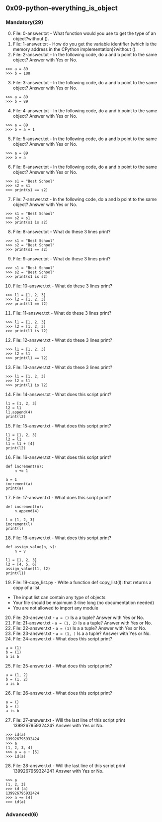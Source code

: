 ## 0x09-python-everything_is_object

### Mandatory(29)
0. File: 0-answer.txt - What function would you use to get the type of an object?without ().
1. File: 1-answer.txt - How do you get the variable identifier (which is the memory address in the CPython implementation)?without ().
2. File: 2-answer.txt - In the following code, do a and b point to the same object? Answer with Yes or No.
```
>>> a = 89
>>> b = 100
```
3. File: 3-answer.txt - In the following code, do a and b point to the same object? Answer with Yes or No.
```
>>> a = 89
>>> b = 89
```
4. File: 4-answer.txt - In the following code, do a and b point to the same object? Answer with Yes or No.
```
>>> a = 89
>>> b = a + 1
```
5. File: 5-answer.txt - In the following code, do a and b point to the same object? Answer with Yes or No.
```
>>> a = 89
>>> b = a
```
6. File: 6-answer.txt - In the following code, do a and b point to the same object? Answer with Yes or No.
```
>>> s1 = "Best School"
>>> s2 = s1
>>> print(s1 == s2)
```
7. File: 7-answer.txt -  In the following code, do a and b point to the same object? Answer with Yes or No.
```
>>> s1 = "Best School"
>>> s2 = s1
>>> print(s1 is s2)
```
8. File: 8-answer.txt - What do these 3 lines print?
```
>>> s1 = "Best School"
>>> s2 = "Best School"
>>> print(s1 == s2)
```
9. File: 9-answer.txt -  What do these 3 lines print?
```
>>> s1 = "Best School"
>>> s2 = "Best School"
>>> print(s1 is s2) 
```
10. File: 10-answer.txt - What do these 3 lines print?
```
>>> l1 = [1, 2, 3]
>>> l2 = [1, 2, 3] 
>>> print(l1 == l2)
```
11. File: 11-answer.txt - What do these 3 lines print?
```
>>> l1 = [1, 2, 3]
>>> l2 = [1, 2, 3] 
>>> print(l1 is l2)
```
12. File: 12-answer.txt - What do these 3 lines print?
```
>>> l1 = [1, 2, 3]
>>> l2 = l1
>>> print(l1 == l2)
```
13. File: 13-answer.txt - What do these 3 lines print?
```
>>> l1 = [1, 2, 3]
>>> l2 = l1
>>> print(l1 is l2)
```
14. File: 14-answer.txt - What does this script print?
```
l1 = [1, 2, 3]
l2 = l1
l1.append(4)
print(l2)
```
15. File: 15-answer.txt - What does this script print?
```
l1 = [1, 2, 3]
l2 = l1
l1 = l1 + [4]
print(l2)
```
16. File: 16-answer.txt - What does this script print?
```
def increment(n):
    n += 1

a = 1
increment(a)
print(a)
```
17. File: 17-answer.txt - What does this script print?
```
def increment(n):
    n.append(4)

l = [1, 2, 3]
increment(l)
print(l)
```
18. File: 18-answer.txt - What does this script print?
```
def assign_value(n, v):
    n = v

l1 = [1, 2, 3]
l2 = [4, 5, 6]
assign_value(l1, l2)
print(l1)
```
19. File: 19-copy_list.py - Write a function def copy_list(l): that returns a copy of a list.
- The input list can contain any type of objects
- Your file should be maximum 3-line long (no documentation needed)
- You are not allowed to import any module
20. File: 20-answer.txt - ```a = ()``` 
Is a a tuple? Answer with Yes or No.
21. File: 21-answer.txt - ```a = (1, 2)``` 
Is a a tuple? Answer with Yes or No.
22. File: 22-answer.txt - ```a = (1)``` 
Is a a tuple? Answer with Yes or No.
23. File: 23-answer.txt - ```a = (1, )``` 
Is a a tuple? Answer with Yes or No.
24. File: 24-answer.txt - What does this script print?
```
a = (1)
b = (1)
a is b
```
25. File: 25-answer.txt - What does this script print?
```
a = (1, 2)
b = (1, 2)
a is b
```
26. File: 26-answer.txt - What does this script print?
```
a = ()
b = ()
a is b
```
27. File: 27-answer.txt - Will the last line of this script print 139926795932424? Answer with Yes or No.
```
>>> id(a)
139926795932424
>>> a
[1, 2, 3, 4]
>>> a = a + [5]
>>> id(a)
```

28. File: 28-answer.txt - Will the last line of this script print 139926795932424? Answer with Yes or No.
```
>>> a
[1, 2, 3]
>>> id (a)
139926795932424
>>> a += [4]
>>> id(a)
```

### Advanced(6)
